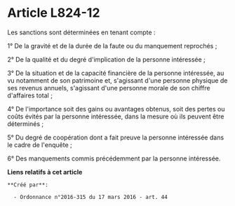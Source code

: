 # Article L824-12

Les sanctions sont déterminées en tenant compte : 

1° De la gravité et de la durée de la faute ou du manquement reprochés ; 

2° De la qualité et du degré d'implication de la personne intéressée ; 

3° De la situation et de la capacité financière de la personne intéressée, au vu notamment de son patrimoine et, s'agissant
d'une personne physique de ses revenus annuels, s'agissant d'une personne morale de son chiffre d'affaires total ; 

4° De l'importance soit des gains ou avantages obtenus, soit des pertes ou coûts évités par la personne intéressée, dans la
mesure où ils peuvent être déterminés ; 

5° Du degré de coopération dont a fait preuve la personne intéressée dans le cadre de l'enquête ; 

6° Des manquements commis précédemment par la personne intéressée.

**Liens relatifs à cet article**

	**Créé par**:

	  - Ordonnance n°2016-315 du 17 mars 2016 - art. 44
